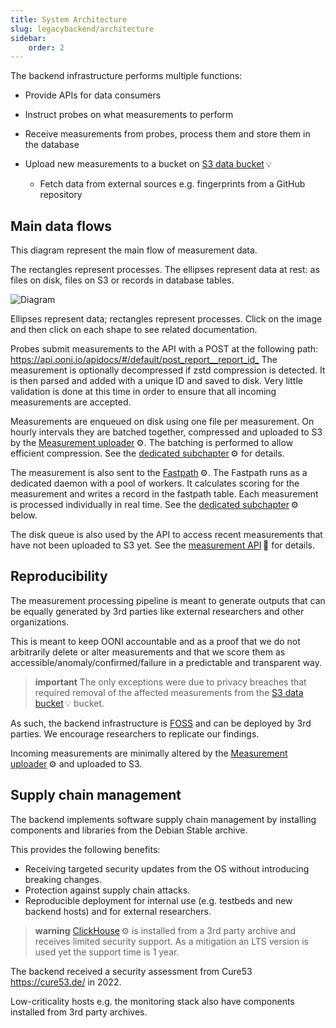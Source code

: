 ```yaml
---
title: System Architecture
slug: legacybackend/architecture
sidebar:
    order: 2
---
```


The backend infrastructure performs multiple functions:

  * Provide APIs for data consumers

  * Instruct probes on what measurements to perform

  * Receive measurements from probes, process them and store them in the database

* Upload new measurements to a bucket on [S3 data bucket](#s3-data-bucket)&thinsp;💡

  * Fetch data from external sources e.g. fingerprints from a GitHub repository

## Main data flows
  This diagram represent the main flow of measurement data.

  The rectangles represent processes. The ellipses represent data at rest:
  as files on disk, files on S3 or records in database tables.

  ![Diagram](https://kroki.io/blockdiag/svg/eNrFlD1PwzAQhvf-CstdSTOwFYEEKkgMSJUQU4Uqf5wbU8c2_kCVEP-d2E3SlrZjQzbfG_t9fL47qgxbc0lW6HuEOAgSVVj6ilhAt8iZqDlwajY3IzR3hoJHC2aUcY2Ix0JA8-ErVDkQKVKFYP20LFcyVJFOmKlLY7QsKWFr0LzghsUadCBBGl1SZWhZE6k7fXmgT2o-ttkTvzf2jxvb-ILbB0j2QmQZv16jD2-0wmjR4YNS0nq4IF92LIRULWSisMYHRvSgHK1nCzF72KYCBfof6QiEKuhJBPHBklANDtMZ7_Nw6dfoM0KEQVGSbbG1zRhvTSkTDg6fKOYLYtRAfHSQYkXsEDLQU5urgYG6J0oQ_YAp7hC-nz9Pt2vkwX1J1vRXFnagaXVUXv3el91V253d_MDpvmfP3y-Q_rA-Vzm0GzSn3Q4fuN3RDYVj8aBZj7v3vMdJ1D9__fwCHdgDSg==)

<!--
  blockdiag {
    default_shape = roundedbox;
    Probes [color = "#ffeeee", href = "@@probes"];
    Explorer [color = "#eeeeff"];
    "S3 jsonl" [shape = ellipse, href = "@@jsonl-files"];
    "S3 postcan" [shape = ellipse, href = "@@postcans"];
    "DB jsonl tbl" [shape = ellipse, href = "@@jsonl-table"];
    "DB fastpath tbl" [shape = ellipse, href = "@@fastpath-table"];
    "disk queue" [shape = ellipse, href = "@@disk-queue"];
    "Uploader" [color = "#eeeeff", href = "@@measurement-uploader"];
    "Fastpath" [color = "#eeeeff", href = "@@fastpath"];

    Probes -> "API: Probe services" -> "Fastpath" -> "DB fastpath tbl" -> "API: Measurements" -> "Explorer";
    "API: Probe services" -> "disk queue" -> "API: uploader" -> "S3 jsonl" -> "API: Measurements";
    "Uploader" -> "S3 postcan";
    "Uploader" -> "DB jsonl tbl";
    "DB jsonl tbl" -> "API: Measurements";
    "disk queue" -> "API: Measurements";
  }
-->

Ellipses represent data; rectangles represent processes. Click on the
image and then click on each shape to see related documentation.

Probes submit measurements to the API with a POST at the following path:
<https://api.ooni.io/apidocs/#/default/post_report__report_id_> The
measurement is optionally decompressed if zstd compression is detected.
It is then parsed and added with a unique ID and saved to disk. Very
little validation is done at this time in order to ensure that all
incoming measurements are accepted.

Measurements are enqueued on disk using one file per measurement. On
hourly intervals they are batched together, compressed and uploaded to
S3 by the [Measurement uploader](#measurement-uploader)&thinsp;⚙. The batching is
performed to allow efficient compression. See the
[dedicated subchapter](#measurement-uploader)&thinsp;⚙ for details.

The measurement is also sent to the [Fastpath](#fastpath)&thinsp;⚙. The
Fastpath runs as a dedicated daemon with a pool of workers. It
calculates scoring for the measurement and writes a record in the
fastpath table. Each measurement is processed individually in real time.
See the [dedicated subchapter](#fastpath)&thinsp;⚙ below.

The disk queue is also used by the API to access recent measurements
that have not been uploaded to S3 yet. See the
[measurement API](#getting-measurement-bodies)&thinsp;🐝 for details.


## Reproducibility
The measurement processing pipeline is meant to generate outputs that
can be equally generated by 3rd parties like external researchers and
other organizations.

This is meant to keep OONI accountable and as a proof that we do not
arbitrarily delete or alter measurements and that we score them as
accessible/anomaly/confirmed/failure in a predictable and transparent
way.

> **important**
> The only exceptions were due to privacy breaches that required removal
> of the affected measurements from the [S3 data bucket](#s3-data-bucket)&thinsp;💡
> bucket.

  As such, the backend infrastructure is
  [FOSS](https://en.wikipedia.org/wiki/Free_and_open-source_software) and
  can be deployed by 3rd parties. We encourage researchers to replicate
  our findings.

  Incoming measurements are minimally altered by the
  [Measurement uploader](#measurement-uploader)&thinsp;⚙ and uploaded to S3.


## Supply chain management

The backend implements software supply chain management by installing components and libraries from the Debian Stable archive.

This provides the following benefits:

 * Receiving targeted security updates from the OS without introducing breaking changes.
 * Protection against supply chain attacks.
 * Reproducible deployment for internal use (e.g. testbeds and new backend hosts) and for external researchers.

> **warning**
> [ClickHouse](#clickhouse)&thinsp;⚙ is installed from a 3rd party archive and receives limited security support. As a mitigation an LTS version is used yet the support time is 1 year.

The backend received a security assessment from Cure53 <https://cure53.de/> in 2022.

Low-criticality hosts e.g. the monitoring stack also have components installed from 3rd party archives.
